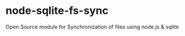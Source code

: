 node-sqlite-fs-sync
===================

Open Source module for Synchronization of files using node.js &amp; sqlite
